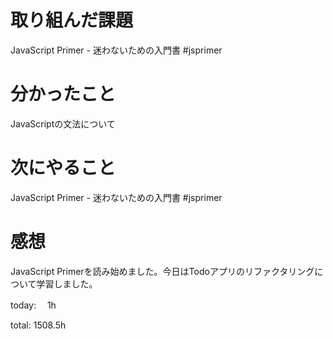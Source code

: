 # 取り組んだ課題
JavaScript Primer - 迷わないための入門書 #jsprimer

# 分かったこと
JavaScriptの文法について

# 次にやること
JavaScript Primer - 迷わないための入門書 #jsprimer

# 感想
JavaScript Primerを読み始めました。今日はTodoアプリのリファクタリングについて学習しました。　　

today: 　1h

total: 1508.5h

